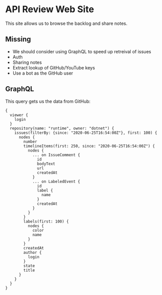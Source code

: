 # API Review Web Site

This site allows us to browse the backlog and share notes.

## Missing

* We should consider using GraphQL to speed up retreival of issues
* Auth
* Sharing notes
* Extract lookup of GitHub/YouTube keys
* Use a bot as the GitHub user

## GraphQL

This query gets us the data from GitHub:

```text
{
  viewer {
    login
  }
  repository(name: "runtime", owner: "dotnet") {
    issues(filterBy: {since: "2020-06-25T16:54:00Z"}, first: 100) {
      nodes {
        number
        timelineItems(first: 250, since: "2020-06-25T16:54:00Z") {
          nodes {
            ... on IssueComment {
              id
              bodyText
              url
              createdAt
            }
            ... on LabeledEvent {
              id
              label {
                name
              }
              createdAt
            }
          }
        }
        labels(first: 100) {
          nodes {
            color
            name
          }
        }
        createdAt
        author {
          login
        }
        state
        title
      }
    }
  }
}
```
